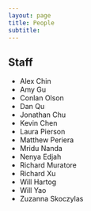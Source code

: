 ```yaml
---
layout: page
title: People
subtitle:
---
```


## Staff
- Alex Chin
- Amy Gu
- Conlan Olson
- Dan Qu
- Jonathan Chu
- Kevin Chen
- Laura Pierson
- Matthew Periera
- Mridu Nanda
- Nenya Edjah
- Richard Muratore
- Richard Xu
- Will Hartog
- Will Yao
- Zuzanna Skoczylas
